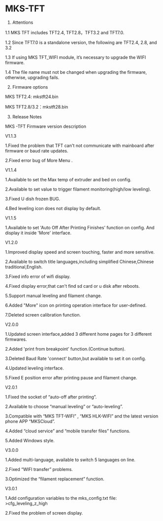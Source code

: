 # MKS-TFT

1.  Attentions

  1.1 MKS TFT includes TFT2.4, TFT2.8，TFT3.2 and TFT7.0.
  
  1.2 Since TFT7.0 is a standalone version, the following are TFT2.4, 2.8, and 3.2

  1.3 If using MKS TFT_WIFI module, it’s necessary to upgrade the WIFI firmware. 

  1.4 The file name must not be changed when upgrading the firmware, otherwise, upgrading fails.

2.  Firmware options

MKS TFT2.4: mkstft24.bin
  
MKS TFT2.8/3.2：mkstft28.bin
  
3.  Release Notes

  MKS -TFT Firmware version description

V1.1.3

  1.Fixed the problem that TFT can't not communicate with mainboard after firmware or baud rate updates.

  2.Fixed error bug of More Menu .

V1.1.4

  1.Available to set the Max temp of extruder and bed on config.

  2.Available to set value to trigger filament monitoring(high/low leveling).

  3.Fixed U dish frozen BUG.

  4.Bed leveling icon does not display by default.

V1.1.5

  1.Available to set 'Auto Off After Printing Finishes' function on config. And display it inside 'More' interface.

V1.2.0

  1.Improved display speed and screen touching, faster and more sensitive.

  2.Available to switch title languages,including simplified Chinese,Chinese traditional,English.

  3.Fixed info error of wifi display.

  4.Fixed display error,that can't find sd card or u disk after reboots.

  5.Support manual leveling and filament change.

  6.Added "More" icon on printing operation interface for user-defined.

  7.Deleted screen calibration function.

V2.0.0

  1.Updated screen interface,added 3 different home pages for 3 different firmwares.

  2.Added 'print from breakpoint' function.(Continue button).

  3.Deleted Baud Rate 'connect' button,but available to set it on config.

  4.Updated leveling interface.

  5.Fixed E position error after printing pause and filament change.

V2.0.1

  1.Fixed the socket of “auto-off after printing”.

  2.Available to choose “manual leveling” or “auto-leveling”.

  3.Compatible with “MKS TFT-WIFI” , “MKS HLK-WIFI” and the latest version phone APP “MKSCloud”.

  4.Added “cloud service” and “mobile transfer files” functions.

  5.Added Windows style.

V3.0.0

  1.Added multi-language, available to switch 5 languages on line.

  2.Fixed “WIFI transfer” problems.

  3.Optimized the “filament replacement” function.
  
V3.0.1

  1.Add configuration variables to the mks_config.txt file: >cfg_leveling_z_high
  
  2.Fixed the problem of screen display.
  
